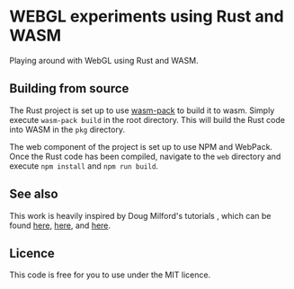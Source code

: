 # WEBGL experiments using Rust and WASM

Playing around with WebGL using Rust and WASM.

## Building from source

The Rust project is set up to use [wasm-pack](https://rustwasm.github.io/wasm-pack/) to build it to wasm. Simply execute `wasm-pack build` in the root directory. This will build the Rust code into WASM in the `pkg` directory.

The web component of the project is set up to use NPM and WebPack. Once the Rust code has been compiled, navigate to the `web` directory and execute `npm install` and `npm run build`.

## See also

This work is heavily inspired by Doug Milford's tutorials , which can be found [here](https://www.youtube.com/watch?v=p7DtoeuDT5Y), [here](https://www.youtube.com/watch?v=kjYCSySObDo&t=526s), and [here](https://www.youtube.com/watch?v=K63uBfs1K7Y).

## Licence

This code is free for you to use under the MIT licence.
